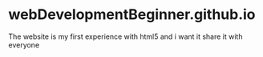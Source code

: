 # webDevelopmentBeginner.github.io
The website  is my first experience with html5 and i want it share it with everyone 
